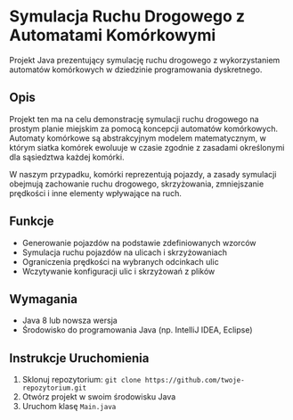 # Symulacja Ruchu Drogowego z Automatami Komórkowymi

Projekt Java prezentujący symulację ruchu drogowego z wykorzystaniem automatów komórkowych w dziedzinie programowania dyskretnego.

## Opis
Projekt ten ma na celu demonstrację symulacji ruchu drogowego na prostym planie miejskim za pomocą koncepcji automatów komórkowych. Automaty komórkowe są abstrakcyjnym modelem matematycznym, w którym siatka komórek ewoluuje w czasie zgodnie z zasadami określonymi dla sąsiedztwa każdej komórki.

W naszym przypadku, komórki reprezentują pojazdy, a zasady symulacji obejmują zachowanie ruchu drogowego, skrzyżowania, zmniejszanie prędkości i inne elementy wpływające na ruch.

## Funkcje
- Generowanie pojazdów na podstawie zdefiniowanych wzorców
- Symulacja ruchu pojazdów na ulicach i skrzyżowaniach
- Ograniczenia prędkości na wybranych odcinkach ulic
- Wczytywanie konfiguracji ulic i skrzyżowań z plików

## Wymagania
- Java 8 lub nowsza wersja
- Środowisko do programowania Java (np. IntelliJ IDEA, Eclipse)

## Instrukcje Uruchomienia
1. Sklonuj repozytorium: `git clone https://github.com/twoje-repozytorium.git`
2. Otwórz projekt w swoim środowisku Java
3. Uruchom klasę `Main.java`
